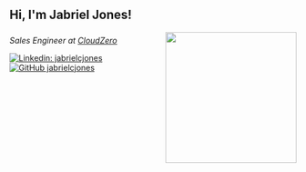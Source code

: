 <h2> Hi, I'm Jabriel Jones! </h2>
<img align='right' src="https://media.giphy.com/media/BXgfFotA3amW6GjJPj/giphy.gif" width="230">
<p><em>Sales Engineer at <a href="https://www.cloudzero.com">CloudZero</a><img src="https://emoji.slack-edge.com/T1714N33Q/cz-party/bfc687f1c7a591c2.gif" width="15" height="20">
</em></p>

[![Linkedin: jabrielcjones](https://img.shields.io/badge/-jabrielcjones-blue?style=flat-square&logo=Linkedin&logoColor=white&link=https://www.linkedin.com/in/jabrielcjones/)](https://www.linkedin.com/in/jabrielcjones/)
[![GitHub jabrielcjones](https://img.shields.io/github/followers/jabrielcjones?label=follow&style=social)](https://github.com/jabrielcjones)



